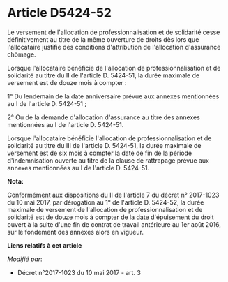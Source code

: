 # Article D5424-52

Le versement de l'allocation de professionnalisation et de solidarité cesse définitivement au titre de la même ouverture de
droits dès lors que l'allocataire justifie des conditions d'attribution de l'allocation d'assurance chômage.

Lorsque l'allocataire bénéficie de l'allocation de professionnalisation et de solidarité au titre du II de l'article D.
5424-51, la durée maximale de versement est de douze mois à compter :

1° Du lendemain de la date anniversaire prévue aux annexes mentionnées au I de l'article D. 5424-51 ;

2° Ou de la demande d'allocation d'assurance au titre des annexes mentionnées au I de l'article D. 5424-51.

Lorsque l'allocataire bénéficie l'allocation de professionnalisation et de solidarité au titre du III de l'article D.
5424-51, la durée maximale de versement est de six mois à compter la date de fin de la période d'indemnisation ouverte au
titre de la clause de rattrapage prévue aux annexes mentionnées au I de l'article D. 5424-51.

**Nota:**

Conformément aux dispositions du II de l'article 7 du décret n° 2017-1023 du 10 mai 2017, par dérogation au 1° de l'article
D. 5424-52, la durée maximale de versement de l'allocation de professionnalisation et de solidarité est de douze mois à
compter de la date d'épuisement du droit ouvert à la suite d'une fin de contrat de travail antérieure au 1er août 2016, sur
le fondement des annexes alors en vigueur.

**Liens relatifs à cet article**

_Modifié par_:

  - Décret n°2017-1023 du 10 mai 2017 - art. 3
